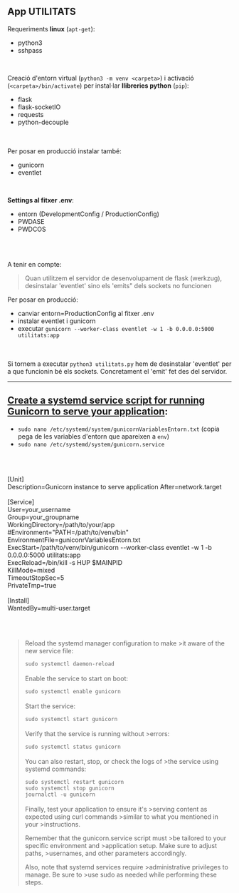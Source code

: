 ## App UTILITATS

Requeriments **linux** (`apt-get`):
- python3
- sshpass

<br/>

Creació d'entorn virtual (`python3 -m venv <carpeta>`) i activació (`<carpeta>/bin/activate`) per instal·lar **llibreries python** (`pip`):
- flask
- flask-socketIO
- requests
- python-decouple

<br/><br/>
Per posar en producció instalar també:
- gunicorn
- eventlet 
  
<br>

**Settings al fitxer .env**:
- entorn (DevelopmentConfig / ProductionConfig)
- PWDASE
- PWDCOS
  
<br/><br/>

A tenir en compte:<br/>
>Quan utilitzem el servidor de desenvolupament de flask (werkzug), desinstalar 'eventlet' sino els 'emits" dels sockets no funcionen


Per posar en producció:
- canviar entorn=ProductionConfig al fitxer .env
- instalar eventlet i gunicorn
- executar `gunicorn --worker-class eventlet -w 1 -b 0.0.0.0:5000 utilitats:app`

<br/><br/>
Si tornem a executar `python3 utilitats.py` hem de desinstalar 'eventlet' per a que funcionin bé els sockets. Concretament el 'emit' fet des del servidor.



---


## [Create a systemd service script for running Gunicorn to serve your application](https://dev.to/tkirwa/create-a-systemd-service-script-for-running-gunicorn-to-serve-your-application-5aea):
- `sudo nano /etc/systemd/system/gunicornVariablesEntorn.txt` (copia pega de les variables d'entorn que apareixen a `env`)
- `sudo nano /etc/systemd/system/gunicorn.service`


<br/><br/>

[Unit]<br/>
Description=Gunicorn instance to serve application
After=network.target<br/>
<br/>
[Service]<br/>
User=your_username<br/>
Group=your_groupname<br/>
WorkingDirectory=/path/to/your/app<br/>
#Environment="PATH=/path/to/venv/bin"<br/>
EnvironmentFile=guniconrVariablesEntorn.txt<br/>
ExecStart=/path/to/venv/bin/gunicorn --worker-class eventlet -w 1 -b 0.0.0.0:5000 utilitats:app<br/>
ExecReload=/bin/kill -s HUP $MAINPID<br/>
KillMode=mixed<br/>
TimeoutStopSec=5<br/>
PrivateTmp=true<br/>
<br/>
[Install]<br/>
WantedBy=multi-user.target<br/>

<br/><br/>





>Reload the systemd manager configuration to make >it aware of the new service file:
>
   >`sudo systemctl daemon-reload`<br/><br/>
>Enable the service to start on boot:
>
   >`sudo systemctl enable gunicorn`<br/><br/>
>Start the service:
>
   >`sudo systemctl start gunicorn`<br/><br/>
>Verify that the service is running without >errors:
>
   >`sudo systemctl status gunicorn`<br/><br/>
>You can also restart, stop, or check the logs of >the service using systemd commands:
>
   >`sudo systemctl restart gunicorn`<br/>
   >`sudo systemctl stop gunicorn`<br/>
   >`journalctl -u gunicorn`<br/><br/>
>Finally, test your application to ensure it's >serving content as expected using curl commands >similar to what you mentioned in your >instructions.
>
>Remember that the gunicorn.service script must >be tailored to your specific environment and >application setup. Make sure to adjust paths, >usernames, and other parameters accordingly.
>
>Also, note that systemd services require >administrative privileges to manage. Be sure to >use sudo as needed while performing these steps.